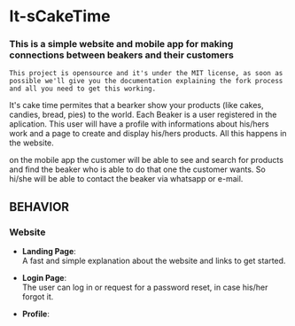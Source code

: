 # It-sCakeTime

### This is a simple website and mobile app for making connections between beakers and their customers

```This project is opensource and it's under the MIT license, as soon as possible we'll give you the documentation explaining the fork process and all you need to get this working.```

It's cake time permites that a bearker show your products (like cakes, candies, bread, pies) to the world. 
Each Beaker is a user registered in the aplication. This user will have a profile with informations about his/hers work and a page to create and display his/hers products. All this happens in the website.

on the mobile app the customer will be able to see and search for products and find the beaker who is able to do that one the customer wants. So hi/she will be able to contact the beaker via whatsapp or e-mail.

## BEHAVIOR

### Website

- <strong>Landing Page</strong>:<br />
  A fast and simple explanation about the website and links to get started.
  
- <strong>Login Page</strong>: <br />
  The user can log in or request for a password reset, in case his/her forgot it.
  
- <strong>Profile</strong>: <br />
  
